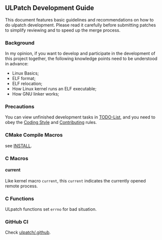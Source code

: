 ## ULPatch Development Guide

This document features basic guidelines and recommendations on how to do ulpatch development. Please read it carefully before submitting patches to simplify reviewing and to speed up the merge process.


### Background

In my opinion, if you want to develop and participate in the development of this project together, the following knowledge points need to be understood in advance:

- Linux Basics;
- ELF format;
- ELF relocation;
- How Linux kernel runs an ELF executable;
- How GNU linker works;


### Precautions

You can view unfinished development tasks in [TODO-List](./TODO.md), and you need to obey the [Coding Style](./code-style.md) and [Contributing](./CONTRIBUTING.md) rules.


### CMake Compile Macros

see [INSTALL](./INSTALL.md).


### C Macros

#### current

Like kernel macro `current`, this `current` indicates the currently opened remote process.


### C Functions

ULpatch functions set `errno` for bad situation.


### GitHub CI

Check [ulpatch/.github](https://github.com/Rtoax/ulpatch/tree/master/.github/workflows).
